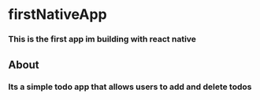 # firstNativeApp
### This is the first app im building with react native
## About
### Its a simple todo app that allows users to add and delete todos

